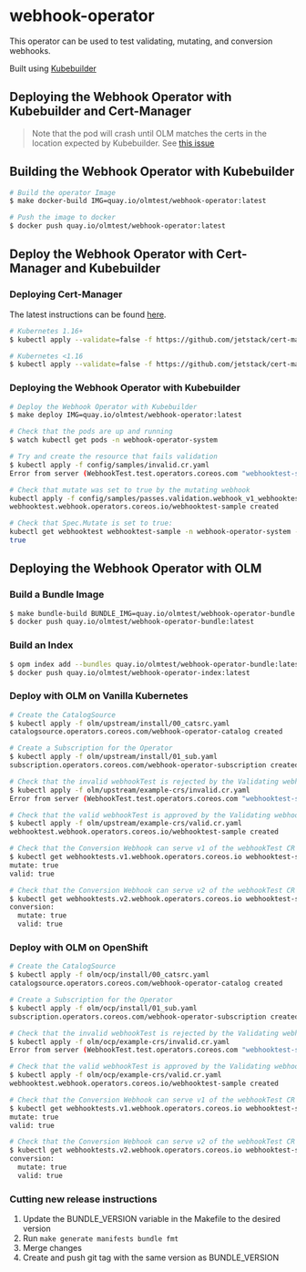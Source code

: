# webhook-operator

This operator can be used to test validating, mutating, and conversion webhooks.

Built using [Kubebuilder](https://book.kubebuilder.io/)

## Deploying the Webhook Operator with Kubebuilder and Cert-Manager

> Note that the pod will crash until OLM matches the certs in the location expected by Kubebuilder. See [this issue](https://github.com/operator-framework/operator-lifecycle-manager/issues/1315)

## Building the Webhook Operator with Kubebuilder

```bash
# Build the operator Image
$ make docker-build IMG=quay.io/olmtest/webhook-operator:latest

# Push the image to docker
$ docker push quay.io/olmtest/webhook-operator:latest
```

## Deploy the Webhook Operator with Cert-Manager and Kubebuilder

### Deploying Cert-Manager

The latest instructions can be found [here](https://cert-manager.io/docs/installation/kubernetes/).

```bash
# Kubernetes 1.16+
$ kubectl apply --validate=false -f https://github.com/jetstack/cert-manager/releases/download/v1.0.1/cert-manager.yaml

# Kubernetes <1.16
$ kubectl apply --validate=false -f https://github.com/jetstack/cert-manager/releases/download/v1.0.1/cert-manager-legacy.yaml
```

### Deploying the Webhook Operator with Kubebuilder

```bash
# Deploy the Webhook Operator with Kubebuilder
$ make deploy IMG=quay.io/olmtest/webhook-operator:latest

# Check that the pods are up and running
$ watch kubectl get pods -n webhook-operator-system

# Try and create the resource that fails validation
$ kubectl apply -f config/samples/invalid.cr.yaml
Error from server (WebhookTest.test.operators.coreos.com "webhooktest-sample" is invalid: spec.schedule: Invalid value: false: Spec.Valid must be true): error when creating "config/samples/fails.validation.webhook_v1_webhooktest.yaml": admission webhook "vwebhooktest.kb.io" denied the request: WebhookTest.test.operators.coreos.com "webhooktest-sample" is invalid: spec.schedule: Invalid value: false: Spec.Valid must be true

# Check that mutate was set to true by the mutating webhook
kubectl apply -f config/samples/passes.validation.webhook_v1_webhooktest.yaml
webhooktest.webhook.operators.coreos.io/webhooktest-sample created

# Check that Spec.Mutate is set to true:
kubectl get webhooktest webhooktest-sample -n webhook-operator-system -o yaml | yq read - spec.mutate
true
```

## Deploying the Webhook Operator with OLM

### Build a Bundle Image

```bash
$ make bundle-build BUNDLE_IMG=quay.io/olmtest/webhook-operator-bundle:latest
$ docker push quay.io/olmtest/webhook-operator-bundle:latest
```

### Build an Index

```bash
$ opm index add --bundles quay.io/olmtest/webhook-operator-bundle:latest --tag quay.io/olmtest/webhook-operator-index:latest -c docker
$ docker push quay.io/olmtest/webhook-operator-index:latest
```

### Deploy with OLM on Vanilla Kubernetes

```bash
# Create the CatalogSource
$ kubectl apply -f olm/upstream/install/00_catsrc.yaml
catalogsource.operators.coreos.com/webhook-operator-catalog created

# Create a Subscription for the Operator
$ kubectl apply -f olm/upstream/install/01_sub.yaml
subscription.operators.coreos.com/webhook-operator-subscription created

# Check that the invalid webhookTest is rejected by the Validating webhook.
$ kubectl apply -f olm/upstream/example-crs/invalid.cr.yaml
Error from server (WebhookTest.test.operators.coreos.com "webhooktest-sample" is invalid: spec.schedule: Invalid value: false: Spec.Valid must be true): error when creating "olm/upstream/example-crs/invalid.cr.yaml": admission webhook "vwebhooktest.kb.io" denied the request: WebhookTest.test.operators.coreos.com "webhooktest-sample" is invalid: spec.schedule: Invalid value: false: Spec.Valid must be true

# Check that the valid webhookTest is approved by the Validating webhook
$ kubectl apply -f olm/upstream/example-crs/valid.cr.yaml
webhooktest.webhook.operators.coreos.io/webhooktest-sample created

# Check that the Conversion Webhook can serve v1 of the webhookTest CR and that the spec.mutate field is true
$ kubectl get webhooktests.v1.webhook.operators.coreos.io webhooktest-sample -n operators -o yaml | yq read - spec
mutate: true
valid: true

# Check that the Conversion Webhook can serve v2 of the webhookTest CR and that the spec.conversion.mutate field is true
$ kubectl get webhooktests.v2.webhook.operators.coreos.io webhooktest-sample -n operators -o yaml | yq read - spec
conversion:
  mutate: true
  valid: true
```

### Deploy with OLM on OpenShift

```bash
# Create the CatalogSource
$ kubectl apply -f olm/ocp/install/00_catsrc.yaml
catalogsource.operators.coreos.com/webhook-operator-catalog created

# Create a Subscription for the Operator
$ kubectl apply -f olm/ocp/install/01_sub.yaml
subscription.operators.coreos.com/webhook-operator-subscription created

# Check that the invalid webhookTest is rejected by the Validating webhook.
$ kubectl apply -f olm/ocp/example-crs/invalid.cr.yaml
Error from server (WebhookTest.test.operators.coreos.com "webhooktest-sample" is invalid: spec.schedule: Invalid value: false: Spec.Valid must be true): error when creating "olm/ocp/example-crs/invalid.cr.yaml": admission webhook "vwebhooktest.kb.io" denied the request: WebhookTest.test.operators.coreos.com "webhooktest-sample" is invalid: spec.schedule: Invalid value: false: Spec.Valid must be true

# Check that the valid webhookTest is approved by the Validating webhook
$ kubectl apply -f olm/ocp/example-crs/valid.cr.yaml
webhooktest.webhook.operators.coreos.io/webhooktest-sample created

# Check that the Conversion Webhook can serve v1 of the webhookTest CR and that the spec.mutate field is true
$ kubectl get webhooktests.v1.webhook.operators.coreos.io webhooktest-sample -n openshift-operators -o yaml | yq read - spec
mutate: true
valid: true

# Check that the Conversion Webhook can serve v2 of the webhookTest CR and that the spec.conversion.mutate field is true
$ kubectl get webhooktests.v2.webhook.operators.coreos.io webhooktest-sample -n openshift-operators -o yaml | yq read - spec
conversion:
  mutate: true
  valid: true
```

### Cutting new release instructions

1. Update the BUNDLE_VERSION variable in the Makefile to the desired version
2. Run `make generate manifests bundle fmt`
3. Merge changes
4. Create and push git tag with the same version as BUNDLE_VERSION

